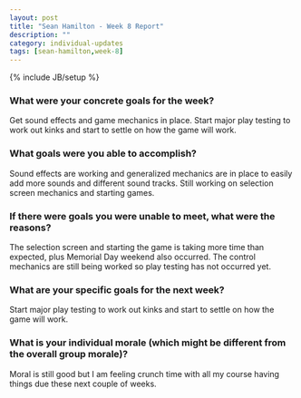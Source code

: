 ```yaml
---
layout: post
title: "Sean Hamilton - Week 8 Report"
description: ""
category: individual-updates
tags: [sean-hamilton,week-8]
---
```

{% include JB/setup %}

### What were your concrete goals for the week?

Get sound effects and game mechanics in place. Start major play testing to work out kinks and start
to settle on how the game will work.

### What goals were you able to accomplish?

Sound effects are working and generalized mechanics are in place to easily add more sounds and different 
sound tracks. Still working on selection screen mechanics and starting games. 

### If there were goals you were unable to meet, what were the reasons?

The selection screen and starting the game is taking more time than expected, plus Memorial Day weekend also occurred.
The control mechanics are still being worked so play testing has not occurred yet.

### What are your specific goals for the next week?

Start major play testing to work out kinks and start to settle on how the game will work.

### What is your individual morale (which might be different from the overall group morale)?

Moral is still good but I am feeling crunch time with all my course having things due these next
couple of weeks.

